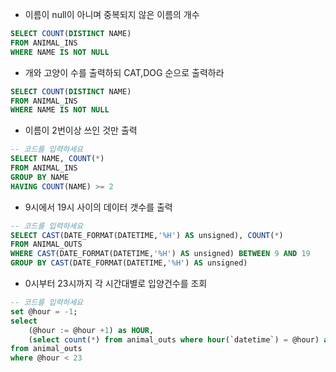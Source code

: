 



* 이름이 null이 아니며 중복되지 않은 이름의 개수
```sql
SELECT COUNT(DISTINCT NAME)
FROM ANIMAL_INS
WHERE NAME IS NOT NULL
```

* 개와 고양이 수를 출력하되 CAT,DOG 순으로 출력하라
```sql
SELECT COUNT(DISTINCT NAME)
FROM ANIMAL_INS
WHERE NAME IS NOT NULL
```
* 이름이 2번이상 쓰인 것만 출력
```sql
-- 코드를 입력하세요
SELECT NAME, COUNT(*)
FROM ANIMAL_INS
GROUP BY NAME
HAVING COUNT(NAME) >= 2
```

* 9시에서 19시 사이의 데이터 갯수를 출력
```sql
-- 코드를 입력하세요
SELECT CAST(DATE_FORMAT(DATETIME,'%H') AS unsigned), COUNT(*)
FROM ANIMAL_OUTS
WHERE CAST(DATE_FORMAT(DATETIME,'%H') AS unsigned) BETWEEN 9 AND 19
GROUP BY CAST(DATE_FORMAT(DATETIME,'%H') AS unsigned)
```

* 0시부터 23시까지 각 시간대별로 입양건수를 조회
```sql
-- 코드를 입력하세요
set @hour = -1;
select
    (@hour := @hour +1) as HOUR,
    (select count(*) from animal_outs where hour(`datetime`) = @hour) as `COUNT`
from animal_outs 
where @hour < 23
```
<!--stackedit_data:
eyJoaXN0b3J5IjpbLTk0NTAxMTA2OSwyNzU2MTM2MSwtOTc4ND
I1MDM3LDU3MzY5NTQ0NywtMTY1MjcyNTI2NCwyMDMwMjgwNzld
fQ==
-->